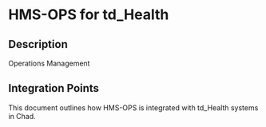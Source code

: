 # HMS-OPS for td_Health

## Description

Operations Management

## Integration Points

This document outlines how HMS-OPS is integrated with td_Health systems in Chad.
